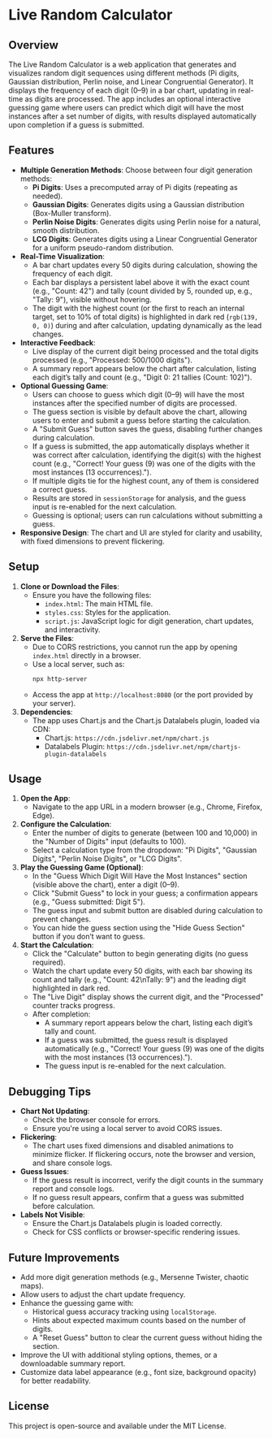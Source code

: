 # Live Random Calculator

## Overview
The Live Random Calculator is a web application that generates and visualizes random digit sequences using different methods (Pi digits, Gaussian distribution, Perlin noise, and Linear Congruential Generator). It displays the frequency of each digit (0–9) in a bar chart, updating in real-time as digits are processed. The app includes an optional interactive guessing game where users can predict which digit will have the most instances after a set number of digits, with results displayed automatically upon completion if a guess is submitted.

## Features
- **Multiple Generation Methods**: Choose between four digit generation methods:
  - **Pi Digits**: Uses a precomputed array of Pi digits (repeating as needed).
  - **Gaussian Digits**: Generates digits using a Gaussian distribution (Box-Muller transform).
  - **Perlin Noise Digits**: Generates digits using Perlin noise for a natural, smooth distribution.
  - **LCG Digits**: Generates digits using a Linear Congruential Generator for a uniform pseudo-random distribution.
- **Real-Time Visualization**: 
  - A bar chart updates every 50 digits during calculation, showing the frequency of each digit.
  - Each bar displays a persistent label above it with the exact count (e.g., "Count: 42") and tally (count divided by 5, rounded up, e.g., "Tally: 9"), visible without hovering.
  - The digit with the highest count (or the first to reach an internal target, set to 10% of total digits) is highlighted in dark red (`rgb(139, 0, 0)`) during and after calculation, updating dynamically as the lead changes.
- **Interactive Feedback**:
  - Live display of the current digit being processed and the total digits processed (e.g., "Processed: 500/1000 digits").
  - A summary report appears below the chart after calculation, listing each digit’s tally and count (e.g., "Digit 0: 21 tallies (Count: 102)").
- **Optional Guessing Game**:
  - Users can choose to guess which digit (0–9) will have the most instances after the specified number of digits are processed.
  - The guess section is visible by default above the chart, allowing users to enter and submit a guess before starting the calculation.
  - A "Submit Guess" button saves the guess, disabling further changes during calculation.
  - If a guess is submitted, the app automatically displays whether it was correct after calculation, identifying the digit(s) with the highest count (e.g., "Correct! Your guess (9) was one of the digits with the most instances (13 occurrences).").
  - If multiple digits tie for the highest count, any of them is considered a correct guess.
  - Results are stored in `sessionStorage` for analysis, and the guess input is re-enabled for the next calculation.
  - Guessing is optional; users can run calculations without submitting a guess.
- **Responsive Design**: The chart and UI are styled for clarity and usability, with fixed dimensions to prevent flickering.

## Setup
1. **Clone or Download the Files**:
   - Ensure you have the following files:
     - `index.html`: The main HTML file.
     - `styles.css`: Styles for the application.
     - `script.js`: JavaScript logic for digit generation, chart updates, and interactivity.
2. **Serve the Files**:
   - Due to CORS restrictions, you cannot run the app by opening `index.html` directly in a browser.
   - Use a local server, such as:
     ```bash
     npx http-server
     ```
   - Access the app at `http://localhost:8080` (or the port provided by your server).
3. **Dependencies**:
   - The app uses Chart.js and the Chart.js Datalabels plugin, loaded via CDN:
     - Chart.js: `https://cdn.jsdelivr.net/npm/chart.js`
     - Datalabels Plugin: `https://cdn.jsdelivr.net/npm/chartjs-plugin-datalabels`

## Usage
1. **Open the App**:
   - Navigate to the app URL in a modern browser (e.g., Chrome, Firefox, Edge).
2. **Configure the Calculation**:
   - Enter the number of digits to generate (between 100 and 10,000) in the "Number of Digits" input (defaults to 100).
   - Select a calculation type from the dropdown: "Pi Digits", "Gaussian Digits", "Perlin Noise Digits", or "LCG Digits".
3. **Play the Guessing Game (Optional)**:
   - In the "Guess Which Digit Will Have the Most Instances" section (visible above the chart), enter a digit (0–9).
   - Click "Submit Guess" to lock in your guess; a confirmation appears (e.g., "Guess submitted: Digit 5").
   - The guess input and submit button are disabled during calculation to prevent changes.
   - You can hide the guess section using the "Hide Guess Section" button if you don’t want to guess.
4. **Start the Calculation**:
   - Click the "Calculate" button to begin generating digits (no guess required).
   - Watch the chart update every 50 digits, with each bar showing its count and tally (e.g., "Count: 42\nTally: 9") and the leading digit highlighted in dark red.
   - The "Live Digit" display shows the current digit, and the "Processed" counter tracks progress.
   - After completion:
     - A summary report appears below the chart, listing each digit’s tally and count.
     - If a guess was submitted, the guess result is displayed automatically (e.g., "Correct! Your guess (9) was one of the digits with the most instances (13 occurrences).").
     - The guess input is re-enabled for the next calculation.

## Debugging Tips
- **Chart Not Updating**:
  - Check the browser console for errors.
  - Ensure you're using a local server to avoid CORS issues.
- **Flickering**:
  - The chart uses fixed dimensions and disabled animations to minimize flicker. If flickering occurs, note the browser and version, and share console logs.
- **Guess Issues**:
  - If the guess result is incorrect, verify the digit counts in the summary report and console logs.
  - If no guess result appears, confirm that a guess was submitted before calculation.
- **Labels Not Visible**:
  - Ensure the Chart.js Datalabels plugin is loaded correctly.
  - Check for CSS conflicts or browser-specific rendering issues.

## Future Improvements
- Add more digit generation methods (e.g., Mersenne Twister, chaotic maps).
- Allow users to adjust the chart update frequency.
- Enhance the guessing game with:
  - Historical guess accuracy tracking using `localStorage`.
  - Hints about expected maximum counts based on the number of digits.
  - A "Reset Guess" button to clear the current guess without hiding the section.
- Improve the UI with additional styling options, themes, or a downloadable summary report.
- Customize data label appearance (e.g., font size, background opacity) for better readability.

## License
This project is open-source and available under the MIT License.